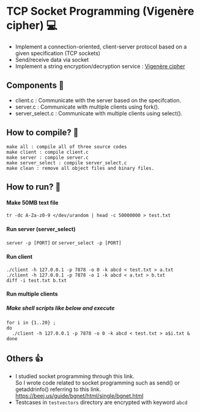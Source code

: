 # TCP Socket Programming (Vigenère cipher) :computer:  
- Implement a connection-oriented, client-server protocol based on a given specification (TCP sockets)  
- Send/receive data via socket  
- Implement a string encryption/decryption service : [Vigenère cipher](https://en.wikipedia.org/wiki/Vigen%C3%A8re_cipher)  
## Components :memo:
- client.c : Communicate with the server based on the specifcation.  
- server.c : Communicate with multiple clients using fork().  
- server_select.c : Communicate with multiple clients using select().  

## How to compile? :walking:
  `make all : compile all of three source codes`  
  `make client : compile client.c`  
  `make server : compile server.c`  
  `make server_select : compile server_select.c`  
  `make clean : remove all object files and binary files.`

## How to run? :runner:
#### Make 50MB text file
  `tr -dc A-Za-z0-9 </dev/urandom | head -c 50000000 > test.txt`
#### Run server (server_select)
  `server -p [PORT]` or `server_select -p [PORT]`
#### Run client
  `./client -h 127.0.0.1 -p 7878 -o 0 -k abcd < test.txt > a.txt`  
  `./client -h 127.0.0.1 -p 7878 -o 1 -k abcd < a.txt > b.txt`  
  `diff -i test.txt b.txt`
#### Run multiple clients
##### Make shell scripts like below and execute 
  ```  
  for i in {1..20} ;  
do  
    ./client -h 127.0.0.1 -p 7878 -o 0 -k abcd < test.txt > a$i.txt &  
done  
```  
## Others :+1:
- I studied socket programming through this link.  
So I wrote code related to socket programming such as send() or getaddrinfo() referring to this link.  
https://beej.us/guide/bgnet/html/single/bgnet.html  
- Testcases in `testvectors` directory are encrypted with keyword `abcd`
